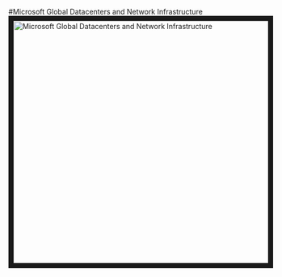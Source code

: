 #Microsoft Global Datacenters and Network Infrastructure  
<a href="http://www.youtube.com/watch?feature=player_embedded&v=bqZrejosqWU" target="_blank"><img src="http://img.youtube.com/vi/bqZrejosqWU/1.jpg" alt="Microsoft Global Datacenters and Network Infrastructure" width="640" height="480" border="10" /></a>
